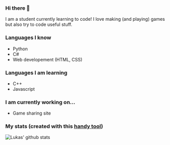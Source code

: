 ### Hi there 👋
I am a student currently learning to code! I love making (and playing) games but also try to code useful stuff.

### Languages I know
 - Python
 - C#
 - Web developement (HTML, CSS)

### Languages I am learning
 - C++
 - Javascript

### I am currently working on...
 - Game sharing site
 
### My stats (created with this [handy tool](https://github.com/anuraghazra/github-readme-stats))
![Lukas' github stats](https://github-readme-stats.vercel.app/api?username=Lukas-cag&show_icons=true&theme=tokyonight)
